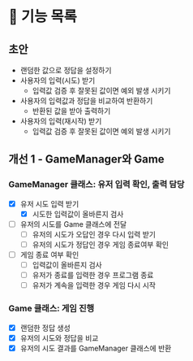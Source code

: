# 🧾 기능 목록

## 초안

- 랜덤한 값으로 정답을 설정하기
- 사용자의 입력(시도) 받기
    - 입력값 검증 후 잘못된 값이면 예외 발생 시키기
- 사용자의 입력값과 정답을 비교하여 반환하기
    - 반환된 값을 받아 출력하기
- 사용자의 입력(재시작) 받기
    - 입력값 검증 후 잘못된 값이면 예외 발생 시키기

## 개선 1 - GameManager와 Game

### GameManager 클래스: 유저 입력 확인, 출력 담당

- [X] 유저 시도 입력 받기
    - [X] 시도한 입력값이 올바른지 검사
- [ ] 유저의 시도를 Game 클래스에 전달
    - [ ] 유저의 시도가 오답인 경우 다시 입력 받기
    - [ ] 유저의 시도가 정답인 경우 게임 종료여부 확인
- [ ] 게임 종료 여부 확인
    - [ ] 입력값이 올바른지 검사
    - [ ] 유저가 종료를 입력한 경우 프로그램 종료
    - [ ] 유저가 계속을 입력한 경우 게임 다시 시작

### Game 클래스: 게임 진행

- [X] 랜덤한 정답 생성
- [X] 유저의 시도와 정답을 비교
- [X] 유저의 시도 결과를 GameManager 클래스에 반환